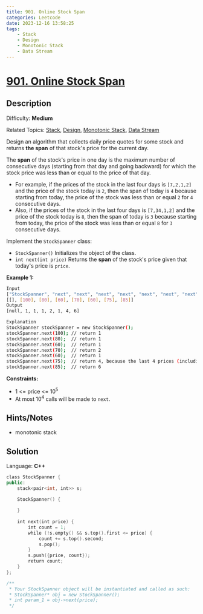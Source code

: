 ```yaml
---
title: 901. Online Stock Span
categories: Leetcode
date: 2023-12-16 13:58:25
tags:
    - Stack
    - Design
    - Monotonic Stack
    - Data Stream
---
```


# [901\. Online Stock Span](https://leetcode.com/problems/online-stock-span/)

## Description

Difficulty: **Medium**

Related Topics: [Stack](https://leetcode.com/tag/https://leetcode.com/tag/stack//), [Design](https://leetcode.com/tag/https://leetcode.com/tag/design//), [Monotonic Stack](https://leetcode.com/tag/https://leetcode.com/tag/monotonic-stack//), [Data Stream](https://leetcode.com/tag/https://leetcode.com/tag/data-stream//)

Design an algorithm that collects daily price quotes for some stock and returns **the span** of that stock's price for the current day.

The **span** of the stock's price in one day is the maximum number of consecutive days (starting from that day and going backward) for which the stock price was less than or equal to the price of that day.

* For example, if the prices of the stock in the last four days is `[7,2,1,2]` and the price of the stock today is `2`, then the span of today is `4` because starting from today, the price of the stock was less than or equal `2` for `4` consecutive days.
* Also, if the prices of the stock in the last four days is `[7,34,1,2]` and the price of the stock today is `8`, then the span of today is `3` because starting from today, the price of the stock was less than or equal `8` for `3` consecutive days.

Implement the `StockSpanner` class:

* `StockSpanner()` Initializes the object of the class.
* `int next(int price)` Returns the **span** of the stock's price given that today's price is `price`.

**Example 1:**

```bash
Input
["StockSpanner", "next", "next", "next", "next", "next", "next", "next"]
[[], [100], [80], [60], [70], [60], [75], [85]]
Output
[null, 1, 1, 1, 2, 1, 4, 6]

Explanation
StockSpanner stockSpanner = new StockSpanner();
stockSpanner.next(100); // return 1
stockSpanner.next(80);  // return 1
stockSpanner.next(60);  // return 1
stockSpanner.next(70);  // return 2
stockSpanner.next(60);  // return 1
stockSpanner.next(75);  // return 4, because the last 4 prices (including today's price of 75) were less than or equal to today's price.
stockSpanner.next(85);  // return 6
```

**Constraints:**

* 1 <= price <= 10<sup>5</sup>
* At most 10<sup>4</sup> calls will be made to `next`.

## Hints/Notes

* monotonic stack

## Solution

Language: **C++**

```C++
class StockSpanner {
public:
    stack<pair<int, int>> s;

    StockSpanner() {
        
    }
    
    int next(int price) {
        int count = 1;
        while (!s.empty() && s.top().first <= price) {
            count += s.top().second;
            s.pop();
        }
        s.push({price, count});
        return count;
    }
};

/**
 * Your StockSpanner object will be instantiated and called as such:
 * StockSpanner* obj = new StockSpanner();
 * int param_1 = obj->next(price);
 */
```
